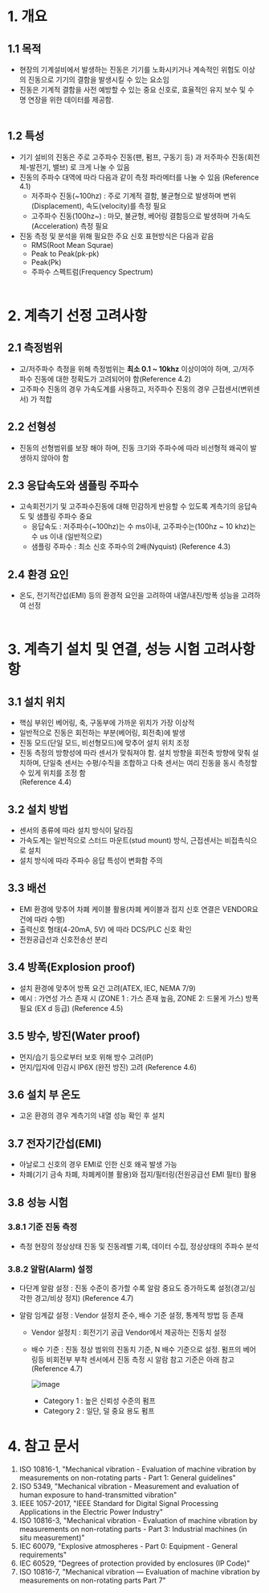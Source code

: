 # 1. 개요

## 1.1 목적
- 현장의 기계설비에서 발생하는 진동은 기기를 노화시키거나 계속적인 위험도 이상의 진동으로 기기의 결함을 발생시킬 수 있는 요소임
- 진동은 기계적 결함을 사전 예방할 수 있는 중요 신호로, 효율적인 유지 보수 및 수명 연장을 위한 데이터를 제공함.
</BR></BR>

## 1.2 특성
- 기기 설비의 진동은 주로 고주파수 진동(팬, 펌프, 구동기 등) 과 저주파수 진동(회전체-발전기, 밸브) 로 크게 나눌 수 있음
- 진동의 주파수 대역에 따라 다음과 같이 측정 파라메터를 나눌 수 있음 (Reference 4.1)
  - 저주파수 진동(~100hz) : 주로 기계적 결함, 불균형으로 발생하며 변위(Displacement), 속도(velocity)를 측정 필요
  - 고주파수 진동(100hz~) : 마모, 불균형, 베어링 결함등으로 발생하며 가속도(Acceleration) 측정 필요
- 진동 측정 및 분석을 위해 필요한 주요 신호 표현방식은 다음과 같음
  - RMS(Root Mean Squrae)
  - Peak to Peak(pk-pk)
  - Peak(Pk)
  - 주파수 스펙트럼(Frequency Spectrum)
</br></br>

# 2. 계측기 선정 고려사항

## 2.1 측정범위
- 고/저주파수 측정을 위해 측정범위는 **최소 0.1 ~ 10khz** 이상이여야 하며, 고/저주파수 진동에 대한 정확도가 고려되어야 함(Reference 4.2)
- 고주파수 진동의 경우 가속도계를 사용하고, 저주파수 진동의 경우 근접센서(변위센서) 가 적합

## 2.2 선형성
- 진동의 선형범위를 보장 해야 하며, 진동 크기와 주파수에 따라 비선형적 왜곡이 발생하지 않아야 함

## 2.3 응답속도와 샘플링 주파수
- 고속회전기기 및 고주파수진동에 대해 민감하게 반응할 수 있도록 계측기의 응답속도 및 샘플링 주파수 중요
  - 응답속도 : 저주파수(~100hz)는 수 ms이내, 고주파수는(100hz ~ 10 khz)는 수 us 이내 (일반적으로)
  - 샘플링 주파수 : 최소 신호 주파수의 2배(Nyquist) (Reference 4.3)

## 2.4 환경 요인
- 온도, 전기적간섭(EMI) 등의 환경적 요인을 고려하여 내열/내진/방폭 성능을 고려하여 선정
</BR></BR>

# 3. 계측기 설치 및 연결, 성능 시험 고려사항항

## 3.1 설치 위치
- 핵심 부위인 베어링, 축, 구동부에 가까운 위치가 가장 이상적
- 일반적으로 진동은 회전하는 부분(베어링, 회전축)에 발생
- 진동 모드(단일 모드, 비선형모드)에 맞추어 설치 위치 조정
- 진동 측정의 방향성에 따라 센서가 맞춰져야 함. 설치 방향을 회전축 방향에 맞춰 설치하며, 단일축 센서는 수평/수직을 조합하고 다축 센서는 여리 진동을 동시 측정할 수 있게 위치를 조정 함</br>
  (Reference 4.4) 

## 3.2 설치 방법
- 센서의 종류에 따라 설치 방식이 달라짐
- 가속도계는 일반적으로 스터드 마운트(stud mount) 방식, 근접센서는 비접촉식으로 설치
- 설치 방식에 따라 주파수 응답 특성이 변화함 주의

## 3.3 배선
- EMI 환경에 맞추어 차폐 케이블 활용(차폐 케이블과 접지 신호 연결은 VENDOR요건에 따라 수행)
- 출력신호 형태(4-20mA, 5V) 에 따라 DCS/PLC 신호 확인
- 전원공급선과 신호전송선 분리

## 3.4 방폭(Explosion proof) 
- 설치 환경에 맞추어 방폭 요건 고려(ATEX, IEC, NEMA 7/9)
- 예시 : 가연성 가스 존재 시 (ZONE 1 : 가스 존재 높음, ZONE 2: 드물게 가스) 방폭 필요 (EX d 등급) (Reference 4.5)

## 3.5 방수, 방진(Water proof)
- 먼지/습기 등으로부터 보호 위해 방수 고려(IP)
- 먼지/입자에 민감시 IP6X (완전 방진) 고려 (Reference 4.6)

## 3.6 설치 부 온도
- 고온 환경의 경우 계측기의 내열 성능 확인 후 설치

## 3.7 전자기간섭(EMI)
- 아날로그 신호의 경우 EMI로 인한 신호 왜곡 발생 가능
- 차폐(기기 금속 차폐, 차폐케이블 활용)와 접지/필터링(전원공급선 EMI 필터) 활용 

## 3.8 성능 시험

### 3.8.1 기준 진동 측정
- 측정 현장의 정상상태 진동 및 진동레벨 기록, 데이터 수집, 정상상태의 주파수 분석

### 3.8.2 알람(Alarm) 설정
- 다단계 알람 설정 : 진동 수준이 증가할 수록 알람 중요도 증가하도록 설정(경고/심각한 경고/비상 정지) (Reference 4.7)
- 알람 임계값 설정 : Vendor 설정치 준수, 배수 기준 설정, 통계적 방법 등 존재
  
  - Vendor 설정치 : 회전기기 공급 Vendor에서 제공하는 진동치 설정</BR>
  - 배수 기준 : 진동 정상 범위의 진동치 기준, N 배수 기준으로 설정. 펌프의 베어링등 비회전부 부착 센서에서 진동 측정 시 알람 참고 기준은 아래 참고(Reference 4.7)
    
    ![image](https://github.com/user-attachments/assets/f65e1b17-1da6-4308-ba4d-4fec2fc23f16) </BR>
    * Category 1 : 높은 신뢰성 수준의 펌프
    * Category 2 : 일단, 덜 중요 용도 펌프


# 4. 참고 문서
1. ISO 10816-1, "Mechanical vibration - Evaluation of machine vibration by measurements on non-rotating parts - Part 1: General guidelines"
2. ISO 5349, "Mechanical vibration - Measurement and evaluation of human exposure to hand-transmitted vibration"
3. IEEE 1057-2017, "IEEE Standard for Digital Signal Processing Applications in the Electric Power Industry"
4. ISO 10816-3, "Mechanical vibration - Evaluation of machine vibration by measurements on non-rotating parts - Part 3: Industrial machines (in situ measurement)"
5. IEC 60079, "Explosive atmospheres - Part 0: Equipment - General requirements"
6. IEC 60529, "Degrees of protection provided by enclosures (IP Code)"
7. ISO 10816-7, "Mechanical vibration — Evaluation of machine vibration by measurements on non-rotating parts Part 7"


